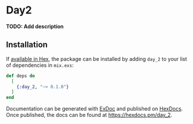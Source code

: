 # Day2

**TODO: Add description**

## Installation

If [available in Hex](https://hex.pm/docs/publish), the package can be installed
by adding `day_2` to your list of dependencies in `mix.exs`:

```elixir
def deps do
  [
    {:day_2, "~> 0.1.0"}
  ]
end
```

Documentation can be generated with [ExDoc](https://github.com/elixir-lang/ex_doc)
and published on [HexDocs](https://hexdocs.pm). Once published, the docs can
be found at <https://hexdocs.pm/day_2>.


